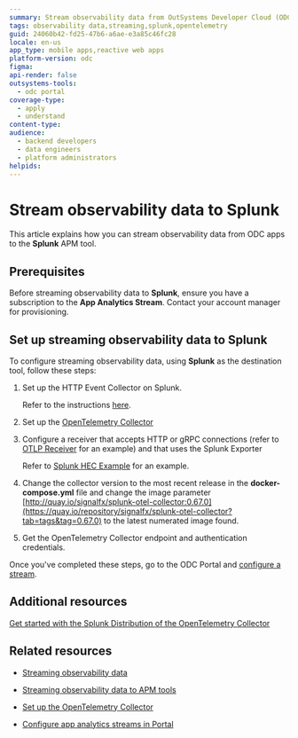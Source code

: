 ```yaml
---
summary: Stream observability data from OutSystems Developer Cloud (ODC) apps to Splunk APM by setting up the HTTP Event Collector and OpenTelemetry Collector.
tags: observability data,streaming,splunk,opentelemetry
guid: 24060b42-fd25-47b6-a6ae-e3a85c46fc28
locale: en-us
app_type: mobile apps,reactive web apps
platform-version: odc
figma: 
api-render: false
outsystems-tools:
  - odc portal
coverage-type:
  - apply
  - understand
content-type: 
audience:
  - backend developers
  - data engineers
  - platform administrators
helpids: 
---
```


# Stream observability data to Splunk

This article explains how you can stream observability data from ODC apps to the **Splunk** APM tool.

## Prerequisites

Before streaming observability data to **Splunk**, ensure you have a subscription to the **App Analytics Stream**. Contact your account manager for provisioning.

## Set up streaming observability data to Splunk

To configure streaming observability data, using **Splunk** as the destination tool, follow these steps:

1. Set up the HTTP Event Collector on Splunk. 

    Refer to the instructions [here](https://docs.splunk.com/Documentation/Splunk/9.2.1/Data/UsetheHTTPEventCollector).

1. Set up the [OpenTelemetry Collector](stream-app-analytics-opentelemetry.md)

1. Configure a receiver that accepts HTTP or gRPC connections (refer to [OTLP Receiver](https://github.com/open-telemetry/opentelemetry-collector/blob/main/receiver/otlpreceiver/README.md) for an example) and that uses the Splunk Exporter 

    Refer to [Splunk HEC Example](https://github.com/signalfx/splunk-otel-collector/tree/main/examples/otel-logs-splunk) for an example.

1. Change the collector version to the most recent release in the **docker-compose.yml** file and change the image parameter [http://quay.io/signalfx/splunk-otel-collector:0.67.0](https://quay.io/repository/signalfx/splunk-otel-collector?tab=tags&tag=0.67.0) to the latest numerated image found.

1. Get the OpenTelemetry Collector endpoint and authentication credentials.

Once you've completed these steps, go to the ODC Portal and [configure a stream](stream-app-analytics-configure.md). 

## Additional resources

[Get started with the Splunk Distribution of the OpenTelemetry Collector](https://docs.splunk.com/observability/en/gdi/opentelemetry/opentelemetry.html)


## Related resources

* [Streaming observability data](stream-app-analytics-overview.md)

* [Streaming observability data to APM tools](stream-app-analytics-apm.md)

* [Set up the OpenTelemetry Collector](stream-app-analytics-opentelemetry.md)

* [Configure app analytics streams in Portal](stream-app-analytics-configure.md)
